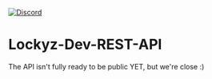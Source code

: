 [![Discord](https://img.shields.io/discord/595881103672475665?color=7289da&label=Discord&style=for-the-badge)](https://discord.gg/NgpN3YYbMM)

# Lockyz-Dev-REST-API
The API isn't fully ready to be public YET, but we're close :)
